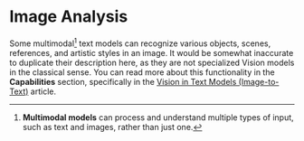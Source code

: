 # Image Analysis

Some multimodal[^1] text models can recognize various objects, scenes, references, and artistic styles in an image. It would be somewhat inaccurate to duplicate their description here, as they are not specialized Vision models in the classical sense. You can read more about this functionality in the **Capabilities** section, specifically in the [Vision in Text Models (Image-to-Text)](../../capabilities/image-to-text-vision.md) article.



[^1]: **Multimodal models** can process and understand multiple types of input, such as text and images, rather than just one.
